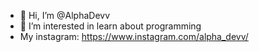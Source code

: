 - 👋 Hi, I’m @AlphaDevv
- 👀 I’m interested in learn about programming
- My instagram: https://www.instagram.com/alpha_devv/
